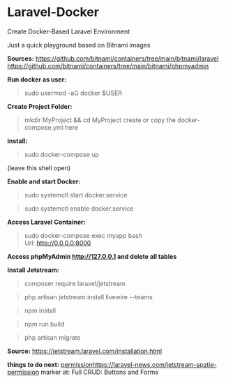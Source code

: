 # Laravel-Docker
Create Docker-Based Laravel Environment 

Just a quick playground based on Bitnami images

**Sources:**
https://github.com/bitnami/containers/tree/main/bitnami/laravel
https://github.com/bitnami/containers/tree/main/bitnami/phpmyadmin

**Run docker as user:**
> sudo usermod -aG docker $USER

**Create Project Folder:**
> mkdir MyProject && cd MyProject
create or copy the docker-compose.yml here

**install:** 
> sudo docker-compose up

(leave this shell open)

**Enable and start Docker:**
> sudo systemctl start docker.service

> sudo systemctl enable docker.service

**Access Laravel Container:**
> sudo docker-compose exec myapp bash  
Url: http://0.0.0.0:8000

**Access phpMyAdmin http://127.0.0.1 and delete all tables**

**Install Jetstream:**
> composer require laravel/jetstream

> php artisan jetstream:install livewire --teams

> npm install

> npm run build

> php artisan migrate

**Source:** https://jetstream.laravel.com/installation.html




**things to do next:**
[permission](https://laravel-news.com/jetstream-spatie-permission)https://laravel-news.com/jetstream-spatie-permission
marker at: Full CRUD: Buttons and Forms

